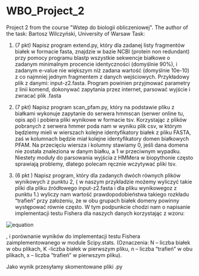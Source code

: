 # WBO_Project_2
Project 2 from the course "Wstep do biologii obliczeniowej".
The author of the task: Bartosz Wilczyński, University of Warsaw
Task:

1. (7 pkt) Napisz program extend.py, który dla zadanej listy fragmentów białek w formacie fasta, znajdzie w bazie NCBI (protein non redundant)  przy pomocy programu blastp wszystkie sekwencje białkowe o zadanym minimalnym procencie identyczności (domyślnie 90%), i zadanym e-value nie większym niż zadana wartość (domyślnie 10e-10) z co najmniej jednym fragmentem z danych wejściowych.  Przykładowy plik z danymi: input-z2.fasta. Program powinien przyjmować parametry z linii komend, dokonywać zapytania przez internet, parsować wyjście i zwracać plik .fasta

2.   (7 pkt) Napisz program scan_pfam.py, który na podstawie pliku z białkami wykonuje zapytanie do serwera hmmscan (serwer online tu, opis api) i pobiera pliki wynikowe w formacie tsv. Korzystając z plików pobranych z serwera hmmer poda nam w wyniku plik csv, w którym będziemy mieli w wierszach kolejne identyfikatory białek z pliku FASTA, zaś w kolumnach będzie miał kolejne identyfikatory domen białkowych PFAM. Na przecięciu wiersza i kolumny stawiamy 0, jeśli dana domena nie została znaleziona w danym białku, a 1 w przeciwnym wypadku. Niestety moduły do parsowania wyjścia z HMMera w biopythonie często sprawiają problemy, dlatego polecam ręcznie wczytywać pliki tsv.

3.  (6 pkt ) Napisz program, który dla zadanych dwóch równych plików wynikowych z punktu 2, ( w naszym przykładzie możemy wyliczyć takie pliki dla pliku źródłowego input-z2.fasta i dla pliku wynikowegoz z punktu 1.) wyliczy nam wartość prawdopodobieństwa takiego rozkładu “trafień” przy założeniu, że w obu grupach białek domeny powinny występować równie często. W tym podpunkcie chodzi nam o napisanie implementacji testu Fishera dla naszych danych korzystając z wzoru:

![equation](./equation.png)

 , i porównanie wyników do implementacji testu Fishera zaimplementowanego w module Scipy.stats. (Oznaczenia: N – liczba białek w obu plikach, K -liczba białek w pierwszym pliku, n – liczba “trafień” w obu plikach, x – liczba “trafień” w pierwszym pliku).

Jako wynik przesyłamy skomentowane pliki .py
